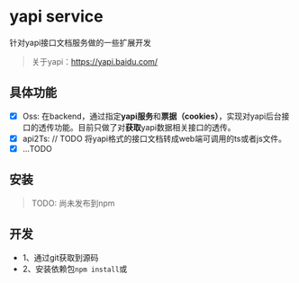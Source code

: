 # yapi service

针对yapi接口文档服务做的一些扩展开发
> 关于yapi：https://yapi.baidu.com/


## 具体功能
- [x] Oss: 在backend，通过指定**yapi服务**和**票据（cookies）**，实现对yapi后台接口的透传功能。目前只做了对**获取**yapi数据相关接口的透传。
- [x] api2Ts: // TODO 将yapi格式的接口文档转成web端可调用的ts或者js文件。
- [x] ...TODO 

## 安装
> TODO: 尚未发布到npm 

## 开发
- 1、通过git获取到源码
- 2、安装依赖包`npm install`或 
